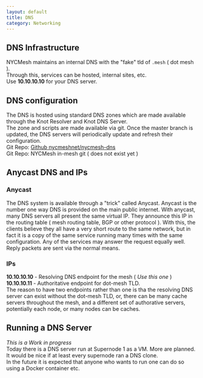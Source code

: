```yaml
---
layout: default
title: DNS
category: Networking
---
```

## DNS Infrastructure
NYCMesh maintains an internal DNS with the "fake" tld of `.mesh` ( dot mesh ).  
Through this, services can be hosted, internal sites, etc.  
Use **10.10.10.10** for your DNS server.

## DNS configuration
The DNS is hosted using standard DNS zones which are made available through the Knot Resolver and Knot DNS Server.  
The zone and scripts are made available via git. Once the master branch is updated, the DNS servers will periodically update and refresh their configuration.  
Git Repo: [Github nycmeshnet/nycmesh-dns](https://github.com/nycmeshnet/nycmesh-dns)  
Git Repo: NYCMesh in-mesh git ( does not exist yet )  

## Anycast DNS and IPs
### Anycast  
The DNS system is available through a "trick" called Anycast. Anycast is the number one way DNS is provided on the main public internet.
With anycast, many DNS servers all present the same virtual IP. They announce this IP in the routing table ( mesh routing table, BGP or other protocol ). With this, the clients believe they all have a very short route to the same network, but in fact it is a copy of the same service running many times with the same configuration. Any of the services may answer the request equally well. Reply packets are sent via the normal means.

### IPs
**10.10.10.10** - Resolving DNS endpoint for the mesh ( _Use this one_ )  
**10.10.10.11** - Authoritative endpoint for dot-mesh TLD.  
The reason to have two endpoints rather than one is tha the resolving DNS server can exist without the dot-mesh TLD, or, there can be many cache servers throughout the mesh, and a different set of authorative servers, potentially each node, or many nodes can be caches.

## Running a DNS Server
_This is a Work in progress_  
Today there is a DNS server run at Supernode 1 as a VM. More are planned. It would be nice if at least every supernode ran a DNS clone.  
In the future it is expected that anyone who wants to run one can do so using a Docker container etc.   
